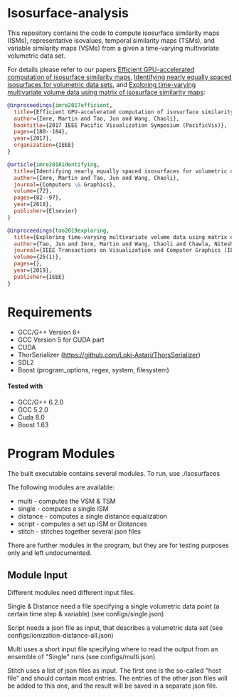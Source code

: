 # Isosurface-analysis
This repository contains the code to compute isosurface similarity maps (ISMs), representative isovalues, temporal similarity maps (TSMs), and variable similarity maps (VSMs) from a given a time-varying multivariate volumetric data set.

For details please refer to our papers [Efficient GPU-accelerated computation of isosurface similarity maps](https://www.computer.org/csdl/proceedings/pacificvis/2017/5738/00/08031592-abs.html), [Identifying nearly equally spaced isosurfaces for volumetric data sets](https://www.sciencedirect.com/science/article/pii/S0097849318300220), and [Exploring time-varying multivariate volume data using matrix of isosurface similarity maps](https://www3.nd.edu/~cwang11/research/vis18-mism.pdf):
```bibtex
@inproceedings{imre2017efficient,
  title={Efficient GPU-accelerated computation of isosurface similarity maps},
  author={Imre, Martin and Tao, Jun and Wang, Chaoli},
  booktitle={2017 IEEE Pacific Visualization Symposium (PacificVis)},
  pages={180--184},
  year={2017},
  organization={IEEE}
}
```
```bibtex
@article{imre2018identifying,
  title={Identifying nearly equally spaced isosurfaces for volumetric data sets},
  author={Imre, Martin and Tao, Jun and Wang, Chaoli},
  journal={Computers \& Graphics},
  volume={72},
  pages={82--97},
  year={2018},
  publisher={Elsevier}
}
```
```bibtex
@inproceedings{tao2019exploring,
  title={Exploring time-varying multivariate volume data using matrix of isosurface similarity maps},
  author={Tao, Jun and Imre, Martin and Wang, Chaoli and Chawla, Nitesh V. and Guo, Hanqi and Sever, Gökhan and Kim, Seung Hyun},
  journal={IEEE Transactions on Visualization and Computer Graphics (IEEE SciVis 2018)},
  volume={25(1)},
  pages={},
  year={2019},
  publisher={IEEE}
}
```



# Requirements
* GCC/G++ Version 6+
* GCC Version 5 for CUDA part
* CUDA
* ThorSerializer (https://github.com/Loki-Astari/ThorsSerializer)
* SDL2
* Boost (program_options, regex, system, filesystem)

#### Tested with
* GCC/G++ 6.2.0
* GCC 5.2.0
* Cuda 8.0
* Boost 1.63

# Program Modules
The built executable contains several modules. To run, use ./isosurfaces <module> <module-input>

The following modules are available:

* multi		 - 	 computes the VSM & TSM
* single		 - 	 computes a single ISM
* distance	 -	 computes a single distance equalization
* script		 - 	 computes a set up ISM or Distances
* stitch		 - 	 stitches together several json files

There are further modules in the program, but they are for testing purposes only and left undocumented.

## Module Input

Different modules need different input files.

Single & Distance need a file specifying a single volumetric data point (a certain time step & variable) (see configs/single.json)

Script needs a json file as input, that describes a volumetric data set (see configs/ionization-distance-all.json)

Multi uses a short input file specifying where to read the output from an ensemble of "Single" runs (see configs/multi.json)

Stitch uses a list of json files as input. The first one is the so-called "host file" and should contain most entries. The entries of the other json files will be added to this one, and the result will be saved in a separate json file. 
